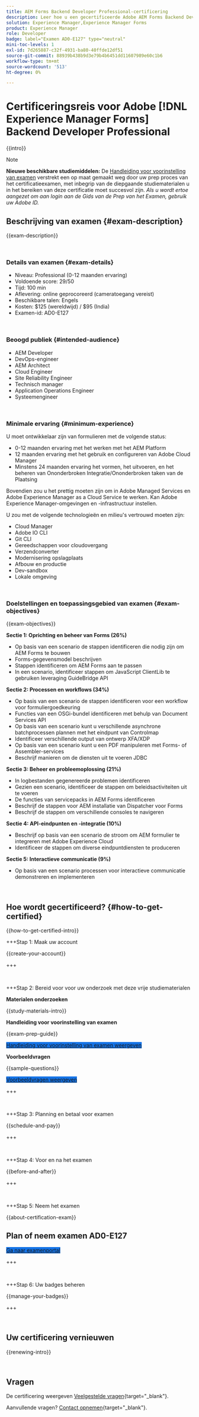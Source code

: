 ```yaml
---
title: AEM Forms Backend Developer Professional-certificering
description: Leer hoe u een gecertificeerde Adobe AEM Forms Backend Developer Professional kunt worden.
solution: Experience Manager,Experience Manager Forms
product: Experience Manager
role: Developer
badge: label="Examen AD0-E127" type="neutral"
mini-toc-levels: 1
exl-id: 7d265887-c32f-4931-ba80-40ffde12df51
source-git-commit: 88939b438b9d3e79b4b6451dd11607989e60c1b6
workflow-type: tm+mt
source-wordcount: '513'
ht-degree: 0%

---
```


# Certificeringsreis voor Adobe [!DNL Experience Manager Forms] Backend Developer Professional

{{intro}}

>[!NOTE]
>
>**Nieuwe beschikbare studiemiddelen:** De [Handleiding voor voorinstelling van examen](https://app.rockinfo.com/courses/playScorm/367) verstrekt een op maat gemaakt weg door uw prep proces van het certificatieexamen, met inbegrip van de diepgaande studiematerialen u in het bereiken van deze certificatie moet succesvol zijn. _Als u wordt ertoe aangezet om aan login aan de Gids van de Prep van het Examen, gebruik uw Adobe ID._

## Beschrijving van examen {#exam-description}

{{exam-description}}

<br>

### Details van examen {#exam-details}

* Niveau: Professional (0-12 maanden ervaring)
* Voldoende score: 29/50
* Tijd: 100 min
* Aflevering: online geprocoreerd (cameratoegang vereist)
* Beschikbare talen: Engels
* Kosten: $125 (wereldwijd) / $95 (India)
* Examen-id: AD0-E127

<br>

### Beoogd publiek {#intended-audience}

* AEM Developer
* DevOps-engineer
* AEM Architect
* Cloud Engineer
* Site Reliability Engineer
* Technisch manager
* Application Operations Engineer
* Systeemengineer

<br>

### Minimale ervaring {#minimum-experience}

U moet ontwikkelaar zijn van formulieren met de volgende status:

* 0-12 maanden ervaring met het werken met het AEM Platform
* 12 maanden ervaring met het gebruik en configureren van Adobe Cloud Manager
* Minstens 24 maanden ervaring het vormen, het uitvoeren, en het beheren van Ononderbroken Integratie/Ononderbroken taken van de Plaatsing

Bovendien zou u het prettig moeten zijn om in Adobe Managed Services en Adobe Experience Manager as a Cloud Service te werken. Kan Adobe Experience Manager-omgevingen en -infrastructuur instellen.

U zou met de volgende technologieën en milieu&#39;s vertrouwd moeten zijn:

* Cloud Manager
* Adobe IO CLI
* Git CLI
* Gereedschappen voor cloudovergang
* Verzendconverter
* Modernisering opslagplaats
* Afbouw en productie
* Dev-sandbox
* Lokale omgeving

<br>

### Doelstellingen en toepassingsgebied van examen {#exam-objectives}

{{exam-objectives}}

**Sectie 1: Oprichting en beheer van Forms (26%)**

* Op basis van een scenario de stappen identificeren die nodig zijn om AEM Forms te bouwen
* Forms-gegevensmodel beschrijven
* Stappen identificeren om AEM Forms aan te passen
* In een scenario, identificeer stappen om JavaScript ClientLib te gebruiken leveraging GuideBridge API

**Sectie 2: Processen en workflows (34%)**

* Op basis van een scenario de stappen identificeren voor een workflow voor formuliergoedkeuring
* Functies van een OSGi-bundel identificeren met behulp van Document Services API
* Op basis van een scenario kunt u verschillende asynchrone batchprocessen plannen met het eindpunt van Controlmap
* Identificeer verschillende output van ontwerp XFA/XDP
* Op basis van een scenario kunt u een PDF manipuleren met Forms- of Assembler-services
* Beschrijf manieren om de diensten uit te voeren JDBC

**Sectie 3: Beheer en probleemoplossing (21%)**

* In logbestanden gegenereerde problemen identificeren
* Gezien een scenario, identificeer de stappen om beleidsactiviteiten uit te voeren
* De functies van servicepacks in AEM Forms identificeren
* Beschrijf de stappen voor AEM installatie van Dispatcher voor Forms
* Beschrijf de stappen om verschillende consoles te navigeren

**Sectie 4: API-eindpunten en -integratie (10%)**

* Beschrijf op basis van een scenario de stroom om AEM formulier te integreren met Adobe Experience Cloud
* Identificeer de stappen om diverse eindpuntdiensten te produceren

**Sectie 5: Interactieve communicatie (9%)**

* Op basis van een scenario processen voor interactieve communicatie demonstreren en implementeren

<br>

## Hoe wordt gecertificeerd? {#how-to-get-certified}

{{how-to-get-certified-intro}}

+++Stap 1: Maak uw account

{{create-your-account}}

+++

<br>

+++Stap 2: Bereid voor voor uw onderzoek met deze vrije studiematerialen

**Materialen onderzoeken**

{{study-materials-intro}}

**Handleiding voor voorinstelling van examen**

{{exam-prep-guide}}

<a href="https://app.rockinfo.com/courses/playScorm/367" target="_blank" class="spectrum-Button spectrum-Button--fill spectrum-Button--accent spectrum-Button--sizeM is-margin-bottom-big-big at-element-click-tracking" style="background-color:#1473E6">

<span class="spectrum-Button-label has-no-wrap">
   Handleiding voor voorinstelling van examen weergeven
</span>
</a>

**Voorbeeldvragen**

{{sample-questions}}

<a href="https://scorpion.caveon.com/launchpad/ad4-e127-adobe-experience-manager-backend-forms-developer-practice-exam" target="_blank" class="spectrum-Button spectrum-Button--fill spectrum-Button--accent spectrum-Button--sizeM is-margin-bottom-big-big at-element-click-tracking" style="background-color:#1473E6">

<span class="spectrum-Button-label has-no-wrap">
   Voorbeeldvragen weergeven
</span>
</a>

+++

<br>

+++Stap 3: Planning en betaal voor examen

{{schedule-and-pay}}

+++

<br>

+++Stap 4: Voor en na het examen

{{before-and-after}}

+++

<br>

+++Stap 5: Neem het examen

{{about-certification-exam}}

## Plan of neem examen AD0-E127

<a href="https://www.certmetrics.com/adobe/candidate/examity_sso.aspx?eid=AD0-E127" target="_blank" class="spectrum-Button spectrum-Button--fill spectrum-Button--accent spectrum-Button--sizeM is-margin-bottom-big-big at-element-click-tracking" style="background-color:#1473E6">

<span class="spectrum-Button-label has-no-wrap">
   Ga naar examenportal
</span>
</a>

+++

<br>

+++Stap 6: Uw badges beheren

{{manage-your-badges}}

+++

<br>

## Uw certificering vernieuwen

{{renewing-intro}}

<br>

## Vragen

De certificering weergeven [Veelgestelde vragen](https://experienceleague.adobe.com/docs/certification/certification/faq.html){target="_blank"}.

Aanvullende vragen? [Contact opnemen](mailto:certif@adobe.com){target="_blank"}.


